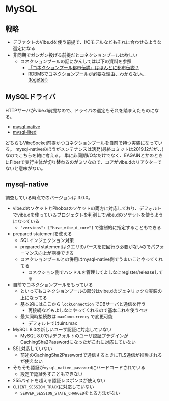 # MySQL

## 戦略

- デファクトのVibe.dを使う前提で、I/Oモデルなどもそれに合わせるような選定になる
- 非同期でガンガン投げる前提だとコネクションプールは欲しい
  - コネクションプールの話にかんしては以下の資料を参照
    - [「コネクションプール都市伝説」はほんとに都市伝説？](https://yamaz.hatenablog.com/entry/20060903)
    - [RDBMSでコネクションプールが必要な理由、わからない。(togetter)](https://togetter.com/li/558788)

## MySQLドライバ

HTTPサーバがvibe.d前提なので、ドライバの選定もそれを踏まえたものになる。

- [mysql-native](https://github.com/mysql-d/mysql-native)
- [mysql-lited](https://github.com/eBookingServices/mysql-lited)

どちらもVibeSocket前提かつコネクションプールを自前で持つ実装になっている。
mysql-nativeのほうがメンテナンスは活発(最終コミットは2019.12だが、、)なのでこちらを軸に考える。
単に非同期I/Oなだけでなく、EAGAINとかのときにFiberで実行主体が切り替わるのがミソなので、コアがvibe.dのリアクターでないと意味がない。

## mysql-native

調査している時点でのバージョンは 3.0.0。

- vibe.dのソケットとPhobosのソケットの両方に対応しており、デフォルトでvibe.dを使っているプロジェクトを判別してvibe.dのソケットを使うようになっている
  - `"versions": ["Have_vibe_d_core"]` で強制的に指定することもできる
- prepared statementを使える
  - SQLインジェクション対策
  - prepared statementはクエリのパースを毎回行う必要がないのでパフォーマンス向上が期待できる
  - コネクションプールとの併用はmysql-native側でうまいことやってくれてる
    - コネクション側でハンドルを管理してよしなにregister/releaseしてる
- 自前でコネクションプールをもっている
  - といってもコネクションプールの部分はvibe.dのジェネリックな実装の上になってる
  - 基本的にはここから `lockConnection` でDBサーバと通信を行う
    - 再接続などもよしなにやってくれるので基本これを使うべき
  - 最大同時接続数は `maxConcurrency` で変更可能
    - デフォルトではuint.max
- MySQL 8.0の新しいユーザ認証に対応していない
  - MySQL 8.0ではデフォルトのユーザ認証プラグインがCachingSha2Passwordになったがこれに対応していない
- SSL対応していない
  - 前述のCachingSha2Passwordで通信するときにTLS通信が推奨されるが使えない
- そもそも認証が`mysql_native_password`にハードコードされている
  - 設定で認証外すこともできない
- 255バイトを超える認証レスポンスが使えない
- `CLIENT_SESSION_TRACK`に対応していない
  - `SERVER_SESSION_STATE_CHANGED`をとる方法がない
